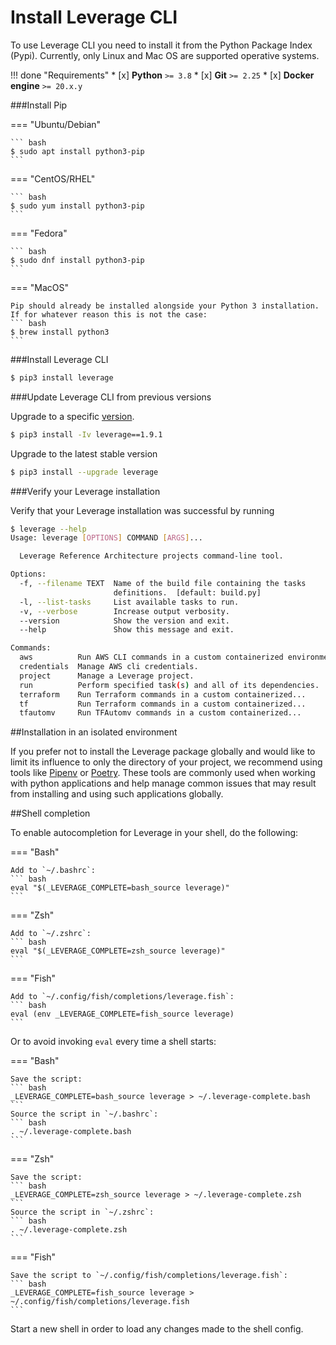 # Install Leverage CLI

To use Leverage CLI you need to install it from the Python Package Index (Pypi). Currently, only Linux and Mac OS are supported operative systems.

!!! done "Requirements"
    * [x] **Python** `>= 3.8`
    * [x] **Git** `>= 2.25`
    * [x] **Docker engine** `>= 20.x.y`

###Install Pip

=== "Ubuntu/Debian"

    ``` bash
    $ sudo apt install python3-pip
    ```

=== "CentOS/RHEL"

    ``` bash
    $ sudo yum install python3-pip
    ```

=== "Fedora"

    ``` bash
    $ sudo dnf install python3-pip
    ```

=== "MacOS"

    Pip should already be installed alongside your Python 3 installation. If for whatever reason this is not the case:
    ``` bash
    $ brew install python3
    ```

###Install Leverage CLI

``` bash
$ pip3 install leverage
```

###Update Leverage CLI from previous versions

Upgrade to a specific [version](https://github.com/binbashar/leverage/releases).
``` bash
$ pip3 install -Iv leverage==1.9.1
```

Upgrade to the latest stable version
``` bash
$ pip3 install --upgrade leverage
```

###Verify your Leverage installation

Verify that your Leverage installation was successful by running
``` bash
$ leverage --help
Usage: leverage [OPTIONS] COMMAND [ARGS]...

  Leverage Reference Architecture projects command-line tool.

Options:
  -f, --filename TEXT  Name of the build file containing the tasks
                       definitions.  [default: build.py]
  -l, --list-tasks     List available tasks to run.
  -v, --verbose        Increase output verbosity.
  --version            Show the version and exit.
  --help               Show this message and exit.

Commands:
  aws          Run AWS CLI commands in a custom containerized environment.
  credentials  Manage AWS cli credentials.
  project      Manage a Leverage project.
  run          Perform specified task(s) and all of its dependencies.
  terraform    Run Terraform commands in a custom containerized...
  tf           Run Terraform commands in a custom containerized...
  tfautomv     Run TFAutomv commands in a custom containerized...
```

##Installation in an isolated environment

If you prefer not to install the Leverage package globally and would like to limit its influence to only the directory of your project, we recommend using tools like [Pipenv](https://pipenv.pypa.io/en/latest/) or [Poetry](https://python-poetry.org/). These tools are commonly used when working with python applications and help manage common issues that may result from installing and using such applications globally.

##Shell completion

To enable autocompletion for Leverage in your shell, do the following:

=== "Bash"

    Add to `~/.bashrc`:
    ``` bash
    eval "$(_LEVERAGE_COMPLETE=bash_source leverage)"
    ```

=== "Zsh"

    Add to `~/.zshrc`:
    ``` bash
    eval "$(_LEVERAGE_COMPLETE=zsh_source leverage)"
    ```

=== "Fish"

    Add to `~/.config/fish/completions/leverage.fish`:
    ``` bash
    eval (env _LEVERAGE_COMPLETE=fish_source leverage)
    ```

Or to avoid invoking `eval` every time a shell starts:

=== "Bash"

    Save the script:
    ``` bash
    _LEVERAGE_COMPLETE=bash_source leverage > ~/.leverage-complete.bash
    ```
    Source the script in `~/.bashrc`:
    ``` bash
    . ~/.leverage-complete.bash
    ```

=== "Zsh"

    Save the script:
    ``` bash
    _LEVERAGE_COMPLETE=zsh_source leverage > ~/.leverage-complete.zsh
    ```
    Source the script in `~/.zshrc`:
    ``` bash
    . ~/.leverage-complete.zsh
    ```

=== "Fish"

    Save the script to `~/.config/fish/completions/leverage.fish`:
    ``` bash
    _LEVERAGE_COMPLETE=fish_source leverage > ~/.config/fish/completions/leverage.fish
    ```

Start a new shell in order to load any changes made to the shell config.
